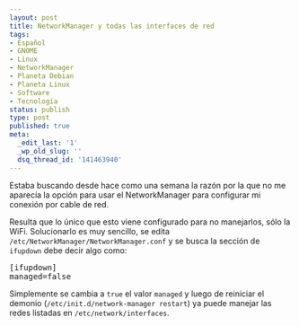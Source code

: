 ```yaml
---
layout: post
title: NetworkManager y todas las interfaces de red
tags:
- Español
- GNOME
- Linux
- NetworkManager
- Planeta Debian
- Planeta Linux
- Software
- Tecnología
status: publish
type: post
published: true
meta:
  _edit_last: '1'
  _wp_old_slug: ''
  dsq_thread_id: '141463940'
---
```

Estaba buscando desde hace como una semana la razón por la que no me aparecía la opción para usar el NetworkManager para configurar mi conexión por cable de red.

Resulta que lo único que esto viene configurado para no manejarlos, sólo la WiFi. Solucionarlo es muy sencillo, se edita <code>/etc/NetworkManager/NetworkManager.conf</code> y se busca la sección de <code>ifupdown</code> debe decir algo como:
<pre>[ifupdown]
managed=false</pre>

Simplemente se cambia a <code>true</code> el valor <code>managed</code> y luego de reiniciar el demonio (<code>/etc/init.d/network-manager restart</code>) ya puede manejar las redes listadas en <code>/etc/network/interfaces</code>.
